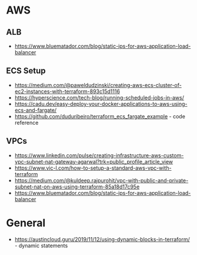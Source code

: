 

# AWS

## ALB
* https://www.bluematador.com/blog/static-ips-for-aws-application-load-balancer

## ECS Setup
* https://medium.com/@paweldudzinski/creating-aws-ecs-cluster-of-ec2-instances-with-terraform-893c15d1116
* https://hyperscience.com/tech-blog/running-scheduled-jobs-in-aws/
* https://cadu.dev/easy-deploy-your-docker-applications-to-aws-using-ecs-and-fargate/
* https://github.com/duduribeiro/terraform_ecs_fargate_example - code reference

## VPCs
* https://www.linkedin.com/pulse/creating-infrastructure-aws-custom-vpc-subnet-nat-gateway-agarwal?trk=public_profile_article_view
* https://www.vic-l.com/how-to-setup-a-standard-aws-vpc-with-terraform
* https://medium.com/@kuldeep.rajpurohit/vpc-with-public-and-private-subnet-nat-on-aws-using-terraform-85a18d17c95e
* https://www.bluematador.com/blog/static-ips-for-aws-application-load-balancer

# General
* https://austincloud.guru/2019/11/12/using-dynamic-blocks-in-terraform/ - dynamic statements